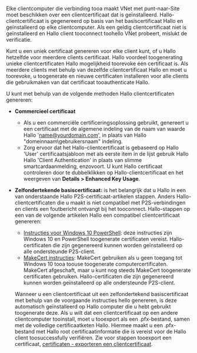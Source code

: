 Elke clientcomputer die verbinding tooa maakt VNet met punt-naar-Site moet beschikken over een clientcertificaat dat is geïnstalleerd. Hallo-clientcertificaat is gegenereerd op basis van het basiscertificaat Hallo en geïnstalleerd op elke clientcomputer. Als een geldig clientcertificaat niet is geïnstalleerd en Hallo client tooconnect toohello VNet probeert, mislukt de verificatie.

Kunt u een uniek certificaat genereren voor elke client kunt, of u Hallo hetzelfde voor meerdere clients certificaat. Hallo voordeel toogenerating unieke clientcertificaten Hallo mogelijkheid toorevoke één certificaat is. Als meerdere clients met behulp van dezelfde clientcertificaat Hallo en moet u toorevoke, u toogenerate en nieuwe certificaten installeren voor alle clients die gebruikmaken van dat certificaat tooauthenticate Hallo.

U kunt met behulp van de volgende methoden Hallo clientcertificaten genereren:

- **Commercieel certificaat**

  - Als u een commerciële certificeringsoplossing gebruikt, genereert u een certificaat met de algemene indeling van de naam van waarde Hallo 'name@yourdomain.com', in plaats van Hallo "domeinnaam\gebruikersnaam" indeling.
  - Zorg ervoor dat het Hallo-clientcertificaat is gebaseerd op Hallo 'User' certificaatsjabloon met als eerste item in de lijst gebruik Hallo Hallo 'Client Authentication' in plaats van slimme smartcardaanmelding, enzovoort. U kunt Hallo certificaat controleren door te dubbelklikken op Hallo-clientcertificaat en het weergeven van **Details > Enhanced Key Usage**.

- **Zelfondertekende basiscertificaat:** is het belangrijk dat u Hallo in een van onderstaande Hallo P2S-certificaat-artikelen stappen. Anders Hallo-clientcertificaten die u maakt is niet compatibel met P2S-verbindingen en clients een foutbericht ontvangt bij het tooconnect. Hallo-stappen op een van de volgende artikelen Hallo een compatibel clientcertificaat genereren: 

  * [Instructies voor Windows 10 PowerShell](../articles/vpn-gateway/vpn-gateway-certificates-point-to-site.md#clientcert): deze instructies zijn Windows 10 en PowerShell toogenerate certificaten vereist. Hallo-certificaten die zijn gegenereerd kunnen worden geïnstalleerd op alle ondersteunde P2S-client.
  * [MakeCert instructies](../articles/vpn-gateway/vpn-gateway-certificates-point-to-site-makecert.md): MakeCert gebruiken als u geen toegang tot Windows 10 tooa toouse toogenerate computercertificaten. MakeCert afgeschaft, maar u kunt nog steeds MakeCert toogenerate certificaten gebruiken. Hallo-certificaten die zijn gegenereerd kunnen worden geïnstalleerd op alle ondersteunde P2S-client.

  Wanneer u een clientcertificaat uit een zelfondertekend basiscertificaat met behulp van de voorgaande instructies hello genereren, is deze automatisch geïnstalleerd op Hallo computer die u hebt gebruikt toogenerate deze. Als u wilt dat een clientcertificaat op een andere clientcomputer tooinstall, moet u tooexport als een .pfx-bestand, samen met de volledige certificaatketen Hallo. Hiermee maakt u een .pfx-bestand met Hallo root certificaatinformatie die is vereist voor de Hallo client toosuccessfully verifiëren. Zie voor stappen tooexport een certificaat, [certificaten - exporteren een clientcertificaat](../articles/vpn-gateway/vpn-gateway-certificates-point-to-site.md#clientexport).
